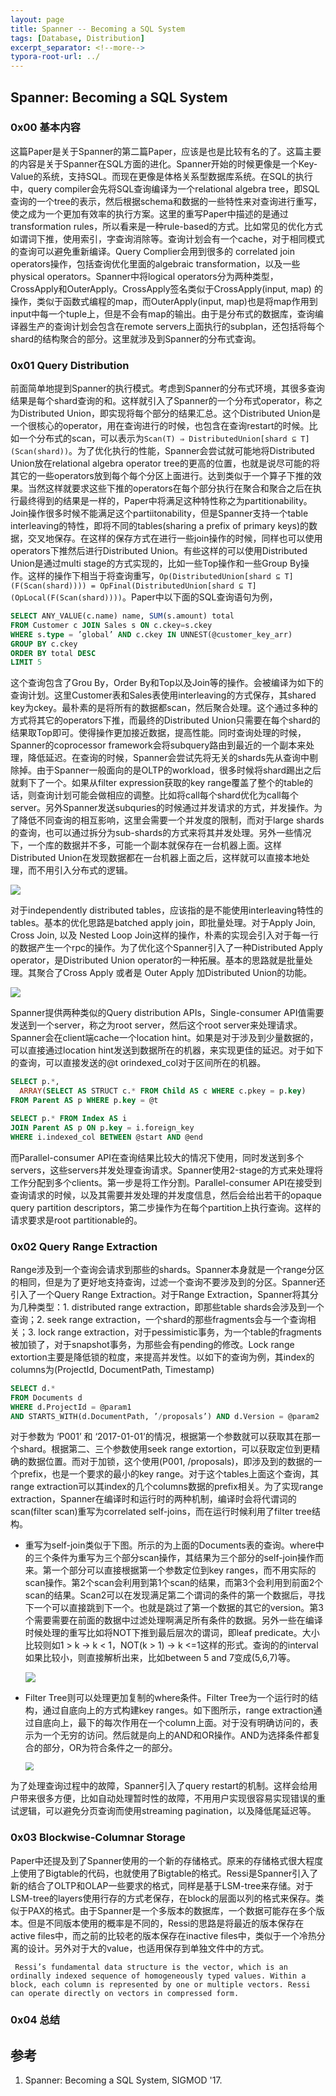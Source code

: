 ```yaml
---
layout: page
title: Spanner -- Becoming a SQL System
tags: [Database, Distribution]
excerpt_separator: <!--more-->
typora-root-url: ../
---
```


## Spanner: Becoming a SQL System

### 0x00 基本内容

 这篇Paper是关于Spanner的第二篇Paper，应该是也是比较有名的了。这篇主要的内容是关于Spanner在SQL方面的进化。Spanner开始的时候更像是一个Key-Value的系统，支持SQL。而现在更像是体格关系型数据库系统。在SQL的执行中，query compiler会先将SQL查询编译为一个relational algebra tree，即SQL查询的一个tree的表示，然后根据schema和数据的一些特性来对查询进行重写，使之成为一个更加有效率的执行方案。这里的重写Paper中描述的是通过transformation rules，所以看来是一种rule-based的方式。比如常见的优化方式如谓词下推，使用索引，字查询消除等。查询计划会有一个cache，对于相同模式的查询可以避免重新编译。Query Complier会用到很多的 correlated join operators操作，包括查询优化里面的algebraic transformation，以及一些physical operators。Spanner中将logical operators分为两种类型，CrossApply和OuterApply。CrossApply签名类似于CrossApply(input, map) 的操作，类似于函数式编程的map，而OuterApply(input, map)也是将map作用到input中每一个tuple上，但是不会有map的输出。由于是分布式的数据库，查询编译器生产的查询计划会包含在remote servers上面执行的subplan，还包括将每个shard的结构聚合的部分。这里就涉及到Spanner的分布式查询。

### 0x01 Query Distribution

前面简单地提到Spanner的执行模式。考虑到Spanner的分布式环境，其很多查询结果是每个shard查询的和。这样就引入了Spanner的一个分布式operator，称之为Distributed Union，即实现将每个部分的结果汇总。这个Distributed Union是一个很核心的operator，用在查询进行的时候，也包含在查询restart的时候。比如一个分布式的scan，可以表示为`Scan(T) ⇒ DistributedUnion[shard ⊆ T](Scan(shard))`。为了优化执行的性能，Spanner会尝试就可能地将Distributed Union放在relational algebra operator tree的更高的位置，也就是说尽可能的将其它的一些operators放到每个每个分区上面进行。达到类似于一个算子下推的效果。当然这样就要求这些下推的operators在每个部分执行在聚合和聚合之后在执行最终得到的结果是一样的，Paper中将满足这种特性称之为partitionability。Join操作很多时候不能满足这个partiitonability，但是Spanner支持一个table interleaving的特性，即将不同的tables(sharing a prefix of primary keys)的数据，交叉地保存。在这样的保存方式在进行一些join操作的时候，同样也可以使用operators下推然后进行Distributed Union。有些这样的可以使用Distributed Union是通过multi stage的方式实现的，比如一些Top操作和一些Group By操作。这样的操作下相当于将查询重写，`Op(DistributedUnion[shard ⊆ T](F(Scan(shard)))) = OpFinal(DistributedUnion[shard ⊆ T](OpLocal(F(Scan(shard))))`。Paper中以下面的SQL查询语句为例，

```sql
SELECT ANY_VALUE(c.name) name, SUM(s.amount) total
FROM Customer c JOIN Sales s ON c.ckey=s.ckey
WHERE s.type = ’global’ AND c.ckey IN UNNEST(@customer_key_arr) 
GROUP BY c.ckey
ORDER BY total DESC
LIMIT 5
```

这个查询包含了Grou By，Order By和Top以及Join等的操作。会被编译为如下的查询计划。这里Customer表和Sales表使用interleaving的方式保存，其shared key为ckey。最朴素的是将所有的数据都scan，然后聚合处理。这个通过多种的方式将其它的operators下推，而最终的Distributed Union只需要在每个shard的结果取Top即可。使得操作更加接近数据，提高性能。同时查询处理的时候，Spanner的coprocessor framework会将subquery路由到最近的一个副本来处理，降低延迟。在查询的时候，Spanner会尝试先将无关的shards先从查询中剔除掉。由于Spanner一般面向的是OLTP的workload，很多时候将shard踢出之后就剩下了一个。如果从filter expression获取的key range覆盖了整个的table的话，则查询计划可能会做相应的调整。比如将call每个shard优化为call每个server。另外Spanner发送subquries的时候通过并发请求的方式，并发操作。为了降低不同查询的相互影响，这里会需要一个并发度的限制，而对于large shards的查询，也可以通过拆分为sub-shards的方式来将其并发处理。另外一些情况下，一个库的数据并不多，可能一个副本就保存在一台机器上面。这样 Distributed Union在发现数据都在一台机器上面之后，这样就可以直接本地处理，而不用引入分布式的逻辑。

![](/assets/png/spanner-plan.png)

对于independently distributed tables，应该指的是不能使用interleaving特性的tables。基本的优化思路是batched apply join，即批量处理。对于Apply Join, Cross Join, 以及 Nested Loop Join这样的操作，朴素的实现会引入对于每一行的数据产生一个rpc的操作。为了优化这个Spanner引入了一种Distributed Apply operator，是Distributed Union operator的一种拓展。基本的思路就是批量处理。其聚合了Cross Apply 或者是 Outer Apply 加Distributed Union的功能。

![](/assets/png/spanner-join.png)

Spanner提供两种类似的Query distribution APIs，Single-consumer API值需要发送到一个server，称之为root server，然后这个root server来处理请求。Spanner会在client端cache一个location hint。如果是对于涉及到少量数据的，可以直接通过location hint发送到数据所在的机器，来实现更佳的延迟。对于如下的查询，可以直接发送的@t orindexed_col对于区间所在的机器。

```sql
SELECT p.*,
  ARRAY(SELECT AS STRUCT c.* FROM Child AS c WHERE c.pkey = p.key) 
FROM Parent AS p WHERE p.key = @t

SELECT p.* FROM Index AS i
JOIN Parent AS p ON p.key = i.foreign_key 
WHERE i.indexed_col BETWEEN @start AND @end
```

而Parallel-consumer API在查询结果比较大的情况下使用，同时发送到多个servers，这些servers并发处理查询请求。Spanner使用2-stage的方式来处理将工作分配到多个clients。第一步是将工作分割。Parallel-consumer API在接受到查询请求的时候，以及其需要并发处理的并发度信息，然后会给出若干的opaque query partition descriptors，第二步操作为在每个partition上执行查询。这样的请求要求是root partitionable的。

### 0x02 Query Range Extraction

Range涉及到一个查询会请求到那些的shards。Spanner本身就是一个range分区的相同，但是为了更好地支持查询，过滤一个查询不要涉及到的分区。Spanner还引入了一个Query Range Extraction。对于Range Extraction，Spanner将其分为几种类型：1. distributed range extraction，即那些table shards会涉及到一个查询；2. seek range extraction，一个shard的那些fragments会与一个查询相关；3. lock range extraction，对于pessimistic事务，为一个table的fragments被加锁了，对于snapshot事务，为那些会有pending的修改。Lock range extortion主要是降低锁的粒度，来提高并发性。以如下的查询为例，其index的columns为(ProjectId, DocumentPath, Timestamp)

```sql
SELECT d.* 
FROM Documents d
WHERE d.ProjectId = @param1
AND STARTS_WITH(d.DocumentPath, ’/proposals’) AND d.Version = @param2
```

对于参数为 ‘P001’ 和 ‘2017-01-01’的情况，根据第一个参数就可以获取其在那一个shard。根据第二、三个参数使用seek range extortion，可以获取定位到更精确的数据位置。而对于加锁，这个使用(P001, /proposals)，即涉及到的数据的一个prefix，也是一个要求的最小的key range。对于这个tables上面这个查询，其range extraction可以其index的几个columns数据的prefix相关。为了实现range extraction，Spanner在编译时和运行时的两种机制，编译时会将代谓词的scan(filter scan)重写为correlated self-joins，而在运行时候利用了filter tree结构。

* 重写为self-join类似于下图。所示的为上面的Documents表的查询。where中的三个条件为重写为三个部分scan操作，其结果为三个部分的self-join操作而来。第一个部分可以直接根据第一个参数定位到key ranges，而不用实际的scan操作。第2个scan会利用到第1个scan的结果，而第3个会利用到前面2个scan的结果。Scan2可以在发现满足第二个谓词的条件的第一个数据后，寻找下一个可以直接跳到下一个。也就是跳过了第一个数据的其它的version。第3个需要需要在前面的数据中过滤处理啊满足所有条件的数据。另外一些在编译时候处理的重写比如将NOT下推到最后层次的谓词，即leaf predicate。大小比较则如1 > k -> k < 1，NOT(k > 1) -> k <=1这样的形式。查询的的interval如果比较小，则直接解析出来，比如between 5 and 7变成(5,6,7)等。

  ![](/assets/png/spanner-self-join.png)

* Filter Tree则可以处理更加复制的where条件。Filter Tree为一个运行时的结构，通过自底向上的方式构建key ranges。如下图所示，range extraction通过自底向上，最下的每次作用在一个column上面。对于没有明确访问的，表示为一个无穷的访问。然后就是向上的AND和OR操作。AND为选择条件都复合的部分，OR为符合条件之一的部分。

  <img src="/assets/png/spannr-filter-tree.png" style="zoom:80%;" />

为了处理查询过程中的故障，Spanner引入了query restart的机制。这样会给用户带来很多方便，比如自动处理暂时性的故障，不用用户实现很容易实现错误的重试逻辑，可以避免分页查询而使用streaming pagination，以及降低尾延迟等。

### 0x03 Blockwise-Columnar Storage

 Paper中还提及到了Spanner使用的一个新的存储格式。原来的存储格式很大程度上使用了Bigtable的代码，也就使用了Bigtable的格式。Ressi是Spanner引入了新的结合了OLTP和OLAP一些要求的格式，同样是基于LSM-tree来存储。对于LSM-tree的layers使用行存的方式老保存，在block的层面以列的格式来保存。类似于PAX的格式。由于Spanner是一个多版本的数据库，一个数据可能存在多个版本。但是不同版本使用的概率是不同的，Ressi的思路是将最近的版本保存在active files中，而之前的比较老的版本保存在inactive files中，类似于一个冷热分离的设计。另外对于大的value，也适用保存到单独文件中的方式。

```
 Ressi’s fundamental data structure is the vector, which is an ordinally indexed sequence of homogeneously typed values. Within a block, each column is represented by one or multiple vectors. Ressi can operate directly on vectors in compressed form.
```

### 0x04 总结

## 参考

1. Spanner: Becoming a SQL System, SIGMOD '17.